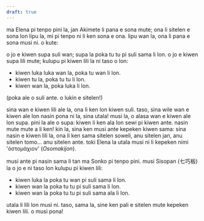 ```yaml
---
draft: true
---
```

ma Elena pi tenpo pini la, jan Akimete li pana e sona mute; ona li sitelen e sona lon lipu la, mi pi tenpo ni li ken sona e ona. lipu wan la, ona li pana e sona musi ni. o kute:

o jo e kiwen supa suli wan; supa la poka tu tu pi suli sama li lon. o jo e kiwen supa lili mute; kulupu pi kiwen lili la ni taso o lon:

- kiwen luka luka wan la, poka tu wan li lon.
- kiwen tu la, poka tu tu li lon.
- kiwen wan la, poka luka li lon.

(poka ale o suli ante. o lukin e sitelen!)

sina wan e kiwen lili ale la, ona li ken lon kiwen suli. taso, sina wile wan e kiwen ale lon nasin pona ni la, sina utala! musi la, o alasa wan e kiwen ale lon supa. pini la ale o supa: kiwen li ken ala lon sewi pi kiwen ante. nasin mute mute a li ken! kin la, sina ken musi ante kepeken kiwen sama: sina nasin e kiwen lili la, ona li ken sama sitelen soweli, anu sitelen jan, anu sitelen tomo... anu sitelen ante. toki Elena la utala musi ni li kepeken nimi 'ὀστομάχιον' (_Osomakijon_).

musi ante pi nasin sama li tan ma Sonko pi tenpo pini. musi Sisopan (七巧板) la o jo e ni taso lon kulupu pi kiwen lili:

- kiwen luka la poka tu wan pi suli sama li lon.
- kiwen wan la poka tu tu pi suli sama li lon.
- kiwen wan la poka tu tu pi suli sama ala li lon.

 utala li lili lon musi ni. taso, sama la, sine ken pali e sitelen mute kepeken kiwen lili. o musi pona!
 